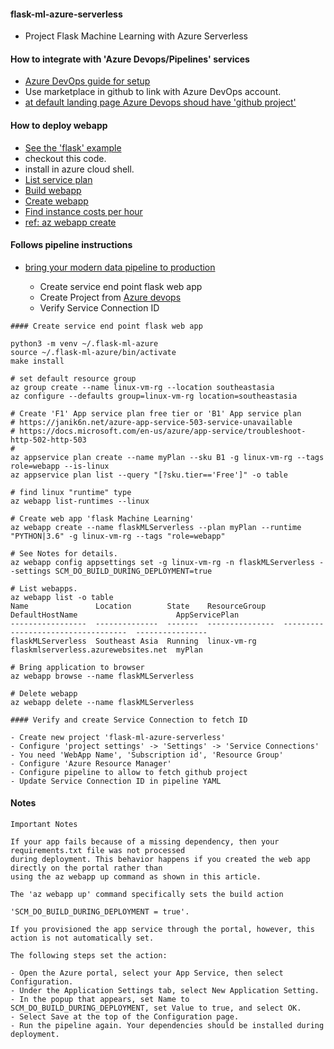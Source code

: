 #### flask-ml-azure-serverless

   * Project Flask Machine Learning with Azure Serverless

#### How to integrate with 'Azure Devops/Pipelines' services

   * [Azure DevOps guide for setup](https://www.azuredevopslabs.com/labs/azuredevops/github-integration/)
   * Use marketplace in github to link with Azure DevOps account.
   * [at default landing page Azure Devops shoud have 'github project'](https://dev.azure.com/)
   
   
#### How to deploy webapp

   * [See the 'flask' example](https://docs.microsoft.com/en-us/azure/app-service/quickstart-python?tabs=bash&pivots=python-framework-flask)
   * checkout this code.
   * install in azure cloud shell.
   * [List service plan](https://docs.microsoft.com/en-us/cli/azure/appservice/plan?view=azure-cli-latest#az_appservice_plan_list)
   * [Build webapp](https://docs.microsoft.com/en-us/azure/devops/pipelines/ecosystems/python?view=azure-devops)
   * [Create webapp](https://docs.microsoft.com/en-us/azure/devops/pipelines/ecosystems/python-webapp?view=azure-devops)
   * [Find instance costs per hour](https://azure.microsoft.com/en-us/pricing/details/app-service/linux/)
   * [ref: az webapp create](https://docs.microsoft.com/en-us/cli/azure/webapp?view=azure-cli-latest#az_webapp_create)


#### Follows pipeline instructions

   * [bring your modern data pipeline to production](https://towardsdatascience.com/how-to-bring-your-modern-data-pipeline-to-production-2f14e42ac200)

     - Create service end point flask web app
     - Create Project from [Azure devops](https://dev.azure.com/)
     - Verify Service Connection ID


```
#### Create service end point flask web app

python3 -m venv ~/.flask-ml-azure
source ~/.flask-ml-azure/bin/activate
make install

# set default resource group
az group create --name linux-vm-rg --location southeastasia
az configure --defaults group=linux-vm-rg location=southeastasia

# Create 'F1' App service plan free tier or 'B1' App service plan
# https://janik6n.net/azure-app-service-503-service-unavailable
# https://docs.microsoft.com/en-us/azure/app-service/troubleshoot-http-502-http-503
# 
az appservice plan create --name myPlan --sku B1 -g linux-vm-rg --tags role=webapp --is-linux
az appservice plan list --query "[?sku.tier=='Free']" -o table

# find linux "runtime" type
az webapp list-runtimes --linux

# Create web app 'flask Machine Learning'
az webapp create --name flaskMLServerless --plan myPlan --runtime "PYTHON|3.6" -g linux-vm-rg --tags "role=webapp"

# See Notes for details.
az webapp config appsettings set -g linux-vm-rg -n flaskMLServerless --settings SCM_DO_BUILD_DURING_DEPLOYMENT=true

# List webapps.
az webapp list -o table
Name               Location        State    ResourceGroup    DefaultHostName                      AppServicePlan
-----------------  --------------  -------  ---------------  -----------------------------------  ----------------
flaskMLServerless  Southeast Asia  Running  linux-vm-rg      flaskmlserverless.azurewebsites.net  myPlan

# Bring application to browser
az webapp browse --name flaskMLServerless

# Delete webapp
az webapp delete --name flaskMLServerless
```

```
#### Verify and create Service Connection to fetch ID

- Create new project 'flask-ml-azure-serverless'
- Configure 'project settings' -> 'Settings' -> 'Service Connections' 
- You need 'WebApp Name', 'Subscription id', 'Resource Group'
- Configure 'Azure Resource Manager'
- Configure pipeline to allow to fetch github project
- Update Service Connection ID in pipeline YAML
```

#### Notes

```
Important Notes

If your app fails because of a missing dependency, then your requirements.txt file was not processed 
during deployment. This behavior happens if you created the web app directly on the portal rather than 
using the az webapp up command as shown in this article.

The 'az webapp up' command specifically sets the build action 

'SCM_DO_BUILD_DURING_DEPLOYMENT = true'. 

If you provisioned the app service through the portal, however, this action is not automatically set.

The following steps set the action:

- Open the Azure portal, select your App Service, then select Configuration.
- Under the Application Settings tab, select New Application Setting.
- In the popup that appears, set Name to SCM_DO_BUILD_DURING_DEPLOYMENT, set Value to true, and select OK.
- Select Save at the top of the Configuration page.
- Run the pipeline again. Your dependencies should be installed during deployment.
```
   
